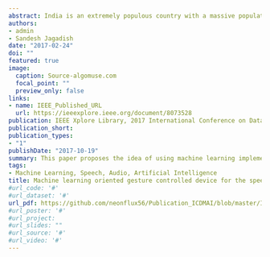 ```yaml
---
abstract: India is an extremely populous country with a massive population of 1.2 billion residents, and a large proportion of people with disabilities in both rural and urban India. Speech impairment is common with people with hearing loss since birth. Among the total disabled population, about 27% have movement constraints and hence are confined to wheelchairs. This paper proposes the idea of using machine learning implementation to develop a device that can benefit the speech and motion constrained population. Gesture control plays an essential role in order to convert the sensor data into speech output or operating a pick and place bot for the motion constrained. Various algorithms are interfaced with the device to provide efficient functionality and throughput. Machine learning and data analytics technologies have been on the rise recently and are finding applications in various domains and industries.
authors:
- admin
- Sandesh Jagadish
date: "2017-02-24"
doi: ""
featured: true
image:
  caption: Source-algomuse.com
  focal_point: ""
  preview_only: false
links:
- name: IEEE_Published_URL
  url: https://ieeexplore.ieee.org/document/8073528
publication: IEEE Xplore Library, 2017 International Conference on Data Management, Analytics and Innovation (ICDMAI)
publication_short: 
publication_types:
- "1"
publishDate: "2017-10-19"
summary: This paper proposes the idea of using machine learning implementation to develop a device that can benefit the speech and motion constrained population. Gesture control plays an essential role in order to convert the sensor data into speech output or operating a pick and place bot for the motion constrained.
tags:
- Machine Learning, Speech, Audio, Artificial Intelligence
title: Machine learning oriented gesture controlled device for the speech and motion impaired
#url_code: '#'
#url_dataset: '#'
url_pdf: https://github.com/neonflux56/Publication_ICDMAI/blob/master/ICDMAI_2017_paper.pdf
#url_poster: '#'
#url_project: 
#url_slides: ""
#url_source: '#'
#url_video: '#'
---
```




